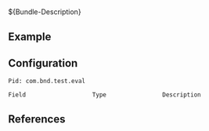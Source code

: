 # 

${Bundle-Description}

## Example

## Configuration

	Pid: com.bnd.test.eval
	
	Field					Type				Description
		
	
## References

